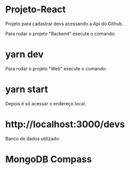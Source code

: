 # Projeto-React
Projeto para cadastrar devs acessando a Api do Github.

Para rodar o projeto "Backend" execute o comando: 
# yarn dev

Para rodar o projeto "Web" execute o comando: 
# yarn start

Depois é só acessar o endereço local: 
# http://localhost:3000/devs

Banco de dados utilizado: 
# MongoDB Compass
